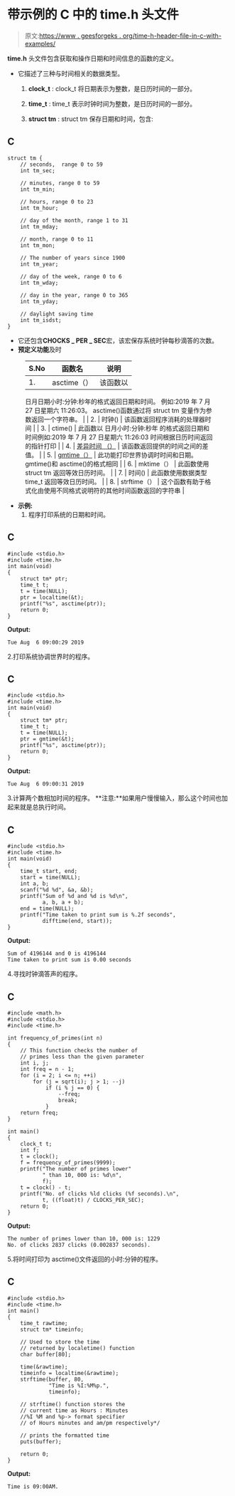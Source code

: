 # 带示例的 C 中的 time.h 头文件

> 原文:[https://www . geesforgeks . org/time-h-header-file-in-c-with-examples/](https://www.geeksforgeeks.org/time-h-header-file-in-c-with-examples/)

**time.h** 头文件包含获取和操作日期和时间信息的函数的定义。

*   它描述了三种与时间相关的数据类型。
    1.  **clock_t** : clock_t 将日期表示为整数，是日历时间的一部分。

    2.  **time_t** : time_t 表示时钟时间为整数，是日历时间的一部分。

    3.  **struct tm** : struct tm 保存日期和时间，包含:

## C

```
struct tm {
    // seconds,  range 0 to 59
    int tm_sec;

    // minutes, range 0 to 59
    int tm_min;

    // hours, range 0 to 23
    int tm_hour;

    // day of the month, range 1 to 31
    int tm_mday;

    // month, range 0 to 11
    int tm_mon;

    // The number of years since 1900
    int tm_year;

    // day of the week, range 0 to 6
    int tm_wday;

    // day in the year, range 0 to 365
    int tm_yday;

    // daylight saving time
    int tm_isdst;
}
```

*   它还包含**CHOCKS _ PER _ SEC**宏，该宏保存系统时钟每秒滴答的次数。
*   **预定义功能**及时

<figure class="table">

| S.No | 函数名 | 说明 |
| --- | --- | --- |
| 1. | asctime（） | 该函数以
日月日期小时:分钟:秒年的格式返回日期和时间。
例如:2019 年 7 月 27 日星期六 11:26:03。
asctime()函数通过将 struct tm 变量作为参数返回一个字符串。 |
| 2. | 时钟() | 该函数返回程序消耗的处理器时间 |
| 3. | ctime() | 此函数以
日月小时:分钟:秒年
的格式返回日期和时间例如:2019 年 7 月 27 日星期六 11:26:03
时间根据日历时间返回的指针打印 |
| 4. | [差异时间 （）](https://www.geeksforgeeks.org/difftime-c-library-function/) | 该函数返回提供的时间之间的差值。 |
| 5. | [gmtime（）](https://www.geeksforgeeks.org/gmtime-function-in-c-c/) | 此功能打印世界协调时时间和日期。
gmtime()和 asctime()的格式相同 |
| 6. | mktime（） | 此函数使用 struct tm 返回等效日历时间。 |
| 7. | 时间() | 此函数使用数据类型 time_t 返回等效日历时间。 |
| 8. | strftime（） | 这个函数有助于格式化由使用不同格式说明符的其他时间函数返回的字符串 |

</figure>

*   **示例:**
    1.  程序打印系统的日期和时间。

## C

```
#include <stdio.h>
#include <time.h>
int main(void)
{
    struct tm* ptr;
    time_t t;
    t = time(NULL);
    ptr = localtime(&t);
    printf("%s", asctime(ptr));
    return 0;
}
```

**Output:** 

```
Tue Aug  6 09:00:29 2019
```

2.打印系统协调世界时的程序。

## C

```
#include <stdio.h>
#include <time.h>
int main(void)
{
    struct tm* ptr;
    time_t t;
    t = time(NULL);
    ptr = gmtime(&t);
    printf("%s", asctime(ptr));
    return 0;
}
```

**Output:** 

```
Tue Aug  6 09:00:31 2019
```

3.计算两个数相加时间的程序。
**注意:**如果用户慢慢输入，那么这个时间也加起来就是总执行时间。

## C

```
#include <stdio.h>
#include <time.h>
int main(void)
{
    time_t start, end;
    start = time(NULL);
    int a, b;
    scanf("%d %d", &a, &b);
    printf("Sum of %d and %d is %d\n",
           a, b, a + b);
    end = time(NULL);
    printf("Time taken to print sum is %.2f seconds",
           difftime(end, start));
}
```

**Output:** 

```
Sum of 4196144 and 0 is 4196144
Time taken to print sum is 0.00 seconds
```

4.寻找时钟滴答声的程序。

## C

```
#include <math.h>
#include <stdio.h>
#include <time.h>

int frequency_of_primes(int n)
{
    // This function checks the number of
    // primes less than the given parameter
    int i, j;
    int freq = n - 1;
    for (i = 2; i <= n; ++i)
        for (j = sqrt(i); j > 1; --j)
            if (i % j == 0) {
                --freq;
                break;
            }
    return freq;
}

int main()
{
    clock_t t;
    int f;
    t = clock();
    f = frequency_of_primes(9999);
    printf("The number of primes lower"
           " than 10, 000 is: %d\n",
           f);
    t = clock() - t;
    printf("No. of clicks %ld clicks (%f seconds).\n",
           t, ((float)t) / CLOCKS_PER_SEC);
    return 0;
}
```

**Output:** 

```
The number of primes lower than 10, 000 is: 1229
No. of clicks 2837 clicks (0.002837 seconds).
```

5.将时间打印为 asctime()文件返回的小时:分钟的程序。

## C

```
#include <stdio.h>
#include <time.h>
int main()
{
    time_t rawtime;
    struct tm* timeinfo;

    // Used to store the time
    // returned by localetime() function
    char buffer[80];

    time(&rawtime);
    timeinfo = localtime(&rawtime);
    strftime(buffer, 80,
             "Time is %I:%M%p.",
             timeinfo);

    // strftime() function stores the
    // current time as Hours : Minutes
    //%I %M and %p-> format specifier
    // of Hours minutes and am/pm respectively*/

    // prints the formatted time
    puts(buffer);

    return 0;
}
```

**Output:** 

```
Time is 09:00AM.
```